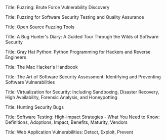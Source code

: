 Title: Fuzzing: Brute Force Vulnerability Discovery

Title: Fuzzing for Software Security Testing and Quality Assurance

Title: Open Source Fuzzing Tools

Title: A Bug Hunter's Diary: A Guided Tour Through the Wilds of Software Security

Title: Gray Hat Python: Python Programming for Hackers and Reverse Engineers

Title: The Mac Hacker's Handbook

Title: The Art of Software Security Assessment: Identifying and Preventing Software Vulnerabilities

Title: Virtualization for Security: Including Sandboxing, Disaster Recovery, High Availability, Forensic Analysis, and Honeypotting

Title: Hunting Security Bugs

Title: Software Testing: High-impact Strategies - What You Need to Know: Definitions, Adoptions, Impact, Benefits, Maturity, Vendors

Title: Web Application Vulnerabilities: Detect, Exploit, Prevent



